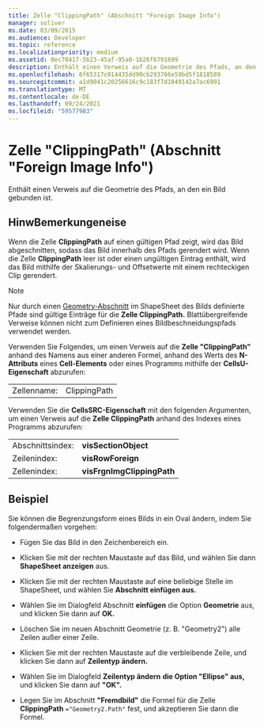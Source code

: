 ```yaml
---
title: Zelle "ClippingPath" (Abschnitt "Foreign Image Info")
manager: soliver
ms.date: 03/09/2015
ms.audience: Developer
ms.topic: reference
ms.localizationpriority: medium
ms.assetid: 0ec70417-5b23-45af-95a0-1b26f6791699
description: Enthält einen Verweis auf die Geometrie des Pfads, an den ein Bild gebunden ist.
ms.openlocfilehash: 6f65317c014435dd90cb293766e59bd5f1818589
ms.sourcegitcommit: a1d9041c20256616c9c183f7d1049142a7ac6991
ms.translationtype: MT
ms.contentlocale: de-DE
ms.lasthandoff: 09/24/2021
ms.locfileid: "59577983"
---
```

# <a name="clippingpath-cell-foreign-image-info-section"></a>Zelle "ClippingPath" (Abschnitt "Foreign Image Info")

Enthält einen Verweis auf die Geometrie des Pfads, an den ein Bild gebunden ist. 
  
## <a name="remarks"></a>HinwBemerkungeneise

Wenn die Zelle **ClippingPath** auf einen gültigen Pfad zeigt, wird das Bild abgeschnitten, sodass das Bild innerhalb des Pfads gerendert wird. Wenn die Zelle **ClippingPath** leer ist oder einen ungültigen Eintrag enthält, wird das Bild mithilfe der Skalierungs- und Offsetwerte mit einem rechteckigen Clip gerendert. 
  
> [!NOTE]
> Nur durch einen [Geometry-Abschnitt](geometry-section.md) im ShapeSheet des Bilds definierte Pfade sind gültige Einträge für die **Zelle ClippingPath.** Blattübergreifende Verweise können nicht zum Definieren eines Bildbeschneidungspfads verwendet werden. 
  
Verwenden Sie Folgendes, um einen Verweis auf die **Zelle "ClippingPath"** anhand des Namens aus einer anderen Formel, anhand des Werts des **N-Attributs** eines **Cell-Elements** oder eines Programms mithilfe der **CellsU-Eigenschaft** abzurufen: 
  
|||
|:-----|:-----|
| Zellenname:  <br/> | ClippingPath  <br/> |
   
Verwenden Sie die **CellsSRC-Eigenschaft** mit den folgenden Argumenten, um einen Verweis auf die **Zelle ClippingPath** anhand des Indexes eines Programms abzurufen: 
  
|||
|:-----|:-----|
| Abschnittsindex:  <br/> |**visSectionObject** <br/> |
| Zeilenindex:  <br/> |**visRowForeign** <br/> |
| Zellenindex:  <br/> |**visFrgnImgClippingPath** <br/> |
   
## <a name="example"></a>Beispiel

Sie können die Begrenzungsform eines Bilds in ein Oval ändern, indem Sie folgendermaßen vorgehen:
  
- Fügen Sie das Bild in den Zeichenbereich ein.
    
- Klicken Sie mit der rechten Maustaste auf das Bild, und wählen Sie dann **ShapeSheet anzeigen** aus.
    
- Klicken Sie mit der rechten Maustaste auf eine beliebige Stelle im ShapeSheet, und wählen Sie **Abschnitt einfügen aus.**
    
- Wählen Sie im Dialogfeld Abschnitt **einfügen** die Option **Geometrie** aus, und klicken Sie dann auf **OK.**
    
- Löschen Sie im neuen Abschnitt Geometrie (z. B. "Geometry2") alle Zeilen außer einer Zeile.
    
- Klicken Sie mit der rechten Maustaste auf die verbleibende Zeile, und klicken Sie dann auf **Zeilentyp ändern.**
    
- Wählen Sie im Dialogfeld **Zeilentyp ändern** **die Option "Ellipse" aus,** und klicken Sie dann auf **"OK".**
    
- Legen Sie im Abschnitt **"Fremdbild"** die Formel für die Zelle **ClippingPath**  `="Geometry2.Path"` fest, und akzeptieren Sie dann die Formel. 
    

